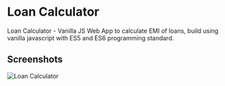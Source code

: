 # Loan Calculator
Loan Calculator - Vanilla JS Web App to calculate EMI of loans, build using vanilla javascript with ES5 and ES6 programming standard.
## Screenshots
![Loan Calculator](https://i.imgur.com/4QsU3kV.jpg)
